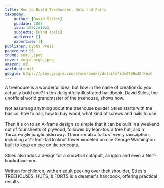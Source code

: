 ```yaml
---
title: How to Build Treehouses, Huts and Forts
taxonomy:
	author: [David Stiles]
	pubdate: 2003
	isbn: 1592281923
	subjects: [Hand Tools]
	audience: []
	expertise: []
publisher: Lyons Press
pagecount: 96
thumb: small.jpeg
cover: extraLarge.jpeg
amazon: nil
worldcat: nil
google: https://play.google.com/store/books/details?id=3900od2rKbsC
---
```

A treehouse is a wonderful idea, but how in the name of creation do you actually build one? In this delightfully illustrated handbook, David Stiles, the unofficial world grandmaster of the treehouse, shows how.<br><br>Not assuming anything about the treehouse builder, Stiles starts with the basics: how to nail, how to buy wood, what kind of screws and nails to use.<br><br>Then it's on to an A-frame design so simple that it can be built in a weekend out of four sheets of plywood, followed by lean-tos, a tree hut, and a Tarzan-style jungle hideaway. There are also forts of every description, including a 21-foot-tall lookout tower modeled on one George Washington built to keep an eye on the redcoats.<br><br>Stiles also adds a design for a snowball catapult, an igloo and even a Nerf-loaded cannon.<br><br>Written for children, with an adult peeking over their shoulder, Stiles's TREEHOUSES, HUTS, & FORTS is a dreamer's handbook, offering practical results.<br>